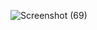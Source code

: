 ![Screenshot (69)](https://user-images.githubusercontent.com/35001230/58722628-869a5c00-83f5-11e9-8799-7c0cf6df9c8b.png)
